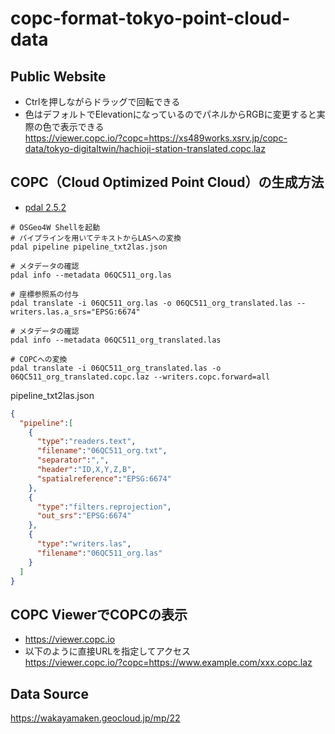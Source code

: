 # copc-format-tokyo-point-cloud-data

## Public Website
- Ctrlを押しながらドラッグで回転できる  
- 色はデフォルトでElevationになっているのでパネルからRGBに変更すると実際の色で表示できる  
https://viewer.copc.io/?copc=https://xs489works.xsrv.jp/copc-data/tokyo-digitaltwin/hachioji-station-translated.copc.laz

## COPC（Cloud Optimized Point Cloud）の生成方法
- [pdal 2.5.2](https://pdal.io/en/latest/)

```
# OSGeo4W Shellを起動
# パイプラインを用いてテキストからLASへの変換
pdal pipeline pipeline_txt2las.json

# メタデータの確認
pdal info --metadata 06QC511_org.las

# 座標参照系の付与
pdal translate -i 06QC511_org.las -o 06QC511_org_translated.las --writers.las.a_srs="EPSG:6674"

# メタデータの確認
pdal info --metadata 06QC511_org_translated.las

# COPCへの変換
pdal translate -i 06QC511_org_translated.las -o 06QC511_org_translated.copc.laz --writers.copc.forward=all
```
pipeline_txt2las.json
```json
{
  "pipeline":[
    {
      "type":"readers.text",
      "filename":"06QC511_org.txt",
      "separator":",",
      "header":"ID,X,Y,Z,B",
      "spatialreference":"EPSG:6674"
    },
    {
      "type":"filters.reprojection",
      "out_srs":"EPSG:6674"
    },
    {
      "type":"writers.las",
      "filename":"06QC511_org.las"
    }
  ]
}

```
## COPC ViewerでCOPCの表示
- https://viewer.copc.io
- 以下のように直接URLを指定してアクセス  
https://viewer.copc.io/?copc=https://www.example.com/xxx.copc.laz

## Data Source
https://wakayamaken.geocloud.jp/mp/22
